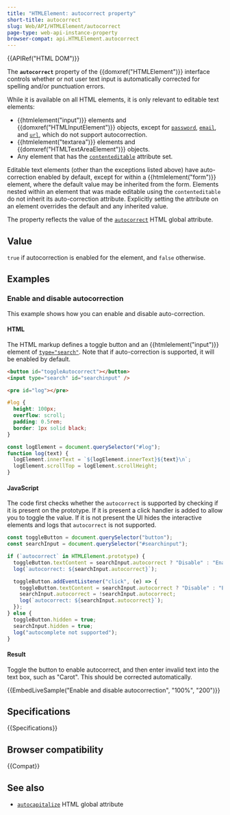 ```yaml
---
title: "HTMLElement: autocorrect property"
short-title: autocorrect
slug: Web/API/HTMLElement/autocorrect
page-type: web-api-instance-property
browser-compat: api.HTMLElement.autocorrect
---
```


{{APIRef("HTML DOM")}}

The **`autocorrect`** property of the {{domxref("HTMLElement")}} interface controls whether or not user text input is automatically corrected for spelling and/or punctuation errors.

While it is available on all HTML elements, it is only relevant to editable text elements:

- {{htmlelement("input")}} elements and {{domxref("HTMLInputElement")}} objects, except for [`password`](/en-US/docs/Web/HTML/Element/input/password), [`email`](/en-US/docs/Web/HTML/Element/input/email), and [`url`](/en-US/docs/Web/HTML/Element/input/url), which do not support autocorrection.
- {{htmlelement("textarea")}} elements and {{domxref("HTMLTextAreaElement")}} objects.
- Any element that has the [`contenteditable`](/en-US/docs/Web/HTML/Global_attributes/contenteditable) attribute set.

Editable text elements (other than the exceptions listed above) have auto-correction enabled by default, except for within a {{htmlelement("form")}} element, where the default value may be inherited from the form.
Elements nested within an element that was made editable using the `contenteditable` do not inherit its auto-correction attribute.
Explicitly setting the attribute on an element overrides the default and any inherited value.

The property reflects the value of the [`autocorrect`](/en-US/docs/Web/HTML/Global_attributes/autocorrect) HTML global attribute.

## Value

`true` if autocorrection is enabled for the element, and `false` otherwise.

## Examples

### Enable and disable autocorrection

This example shows how you can enable and disable auto-correction.

#### HTML

The HTML markup defines a toggle button and an {{htmlelement("input")}} element of [`type="search"`](/en-US/docs/Web/HTML/Element/input/search).
Note that if auto-correction is supported, it will be enabled by default.

```html
<button id="toggleAutocorrect"></button>
<input type="search" id="searchinput" />
```

```html hidden
<pre id="log"></pre>
```

```css hidden
#log {
  height: 100px;
  overflow: scroll;
  padding: 0.5rem;
  border: 1px solid black;
}
```

```js hidden
const logElement = document.querySelector("#log");
function log(text) {
  logElement.innerText = `${logElement.innerText}${text}\n`;
  logElement.scrollTop = logElement.scrollHeight;
}
```

#### JavaScript

The code first checks whether the `autocorrect` is supported by checking if it is present on the prototype.
If it is present a click handler is added to allow you to toggle the value.
If it is not present the UI hides the interactive elements and logs that `autocorrect` is not supported.

```js
const toggleButton = document.querySelector("button");
const searchInput = document.querySelector("#searchinput");

if (`autocorrect` in HTMLElement.prototype) {
  toggleButton.textContent = searchInput.autocorrect ? "Disable" : "Enable";
  log(`autocorrect: ${searchInput.autocorrect}`);

  toggleButton.addEventListener("click", (e) => {
    toggleButton.textContent = searchInput.autocorrect ? "Disable" : "Enable";
    searchInput.autocorrect = !searchInput.autocorrect;
    log(`autocorrect: ${searchInput.autocorrect}`);
  });
} else {
  toggleButton.hidden = true;
  searchInput.hidden = true;
  log("autocomplete not supported");
}
```

#### Result

Toggle the button to enable autocorrect, and then enter invalid text into the text box, such as "Carot".
This should be corrected automatically.

{{EmbedLiveSample("Enable and disable autocorrection", "100%", "200")}}

## Specifications

{{Specifications}}

## Browser compatibility

{{Compat}}

## See also

- [`autocapitalize`](/en-US/docs/Web/HTML/Global_attributes/autocapitalize) HTML global attribute
